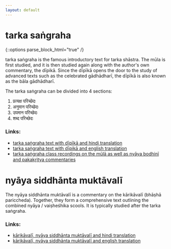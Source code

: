```yaml
---
layout: default
---
```


# tarka saṅgraha

{::options parse_block_html="true" /}

tarka saṅgraha is the famous introductory text for tarka shāstra.
The mūla is first studied, and it is then studied again along
with the author's own commentary, the dīpikā. Since the dīpīkā
opens the door to the study of advanced texts such as the
celebrated gādhādharī, the dīpīkā is also known as the bāla gādhādharī.

The tarka saṅgraha can be divided into 4 sections:

1. प्रत्यक्ष परिच्छेदः
2. अनुमान परिच्छेदः
3. उपमान परिच्छेदः
4. शब्द परिच्छेदः

### Links:

- [tarka saṅgraha text with dīpīkā and hindi translation][ts-jha]
- [tarka saṅgraha text with dīpikā and english translation][ts-sv]
- [tarka saṅgraha class recordings on the mūlā as well as nyāya bodhinī and pakakr̥itya commentaries][ts-sn]

[ts-jha]: https://archive.org/details/TarkaSangrahaDeepikaAcharyaAnandJha
[ts-sn]: http://shastranethralaya.org/discourse/03tarka/
[ts-sv]: https://www.exoticindiaart.com/book/details/tarka-samgraha-IDG912/

# nyāya siddhānta muktāvalī

The nyāya siddhānta muktāvalī is a commentary on the kārikāvalī (bhāṣhā pariccheda).
Together, they form a comprehensive text outlining the combined nyāya / vaiṣheśhika
scools. It is typically studied after the tarka saṅgraha.

### Links:

- [kārikāvalī, nyāya siddhānta muktāvalī and hindi translation][nm-lbs]
- [kārikāvalī, nyāya siddhānta muktāvalī and english translation][nm-sm]

[nm-lbs]: https://archive.org/details/KarikavaliLalBahadurShastriSanskriVidyapeeth
[nm-sm]: https://www.exoticindiaart.com/book/details/bhasa-pariccheda-with-siddhanta-muktavali-IDJ655/